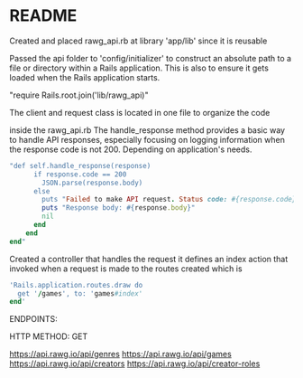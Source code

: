 # README

Created and placed rawg_api.rb at library 'app/lib' since it is reusable

Passed the api folder to 'config/initializer' to construct an absolute path to a file or directory within a Rails application. This is also to ensure it gets loaded when the Rails application starts.

"require Rails.root.join('lib/rawg_api)"

The client and request class is located in one file to organize the code

inside the rawg_api.rb The handle_response method provides a basic way to handle API responses, especially focusing on logging information when the response code is not 200. Depending on application's needs.
```ruby
"def self.handle_response(response)
      if response.code == 200
        JSON.parse(response.body)
      else
        puts "Failed to make API request. Status code: #{response.code}"
        puts "Response body: #{response.body}"
        nil
      end
    end
end"
```
Created a controller that handles the request it defines an index action that invoked when a request is made to the
routes created which is 

```ruby
'Rails.application.routes.draw do
  get '/games', to: 'games#index'
end'
```

ENDPOINTS:

HTTP METHOD: GET

https://api.rawg.io/api/genres
https://api.rawg.io/api/games
https://api.rawg.io/api/creators
https://api.rawg.io/api/creator-roles

